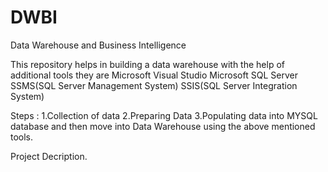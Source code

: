 # DWBI
Data Warehouse and Business Intelligence

This repository helps in building a data warehouse with the help of additional tools they are 
Microsoft Visual Studio
Microsoft SQL Server
SSMS(SQL Server Management System)
SSIS(SQL Server Integration System)

Steps :
1.Collection of data 
2.Preparing Data 
3.Populating data into MYSQL database and then move into Data Warehouse using the above mentioned tools.

Project Decription.



